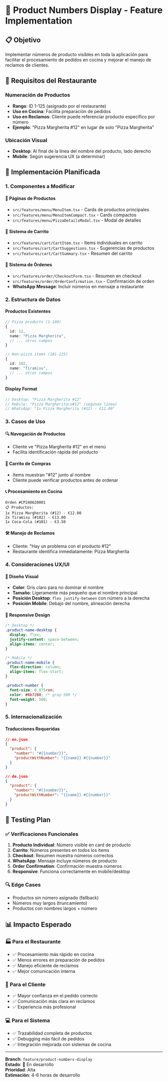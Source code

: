 # 🔢 Product Numbers Display - Feature Implementation

## 📋 Objetivo
Implementar números de producto visibles en toda la aplicación para facilitar el procesamiento de pedidos en cocina y mejorar el manejo de reclamos de clientes.

## 🎯 Requisitos del Restaurante

### **Numeración de Productos**
- **Rango**: ID 1-125 (asignado por el restaurante)
- **Uso en Cocina**: Facilita preparación de pedidos
- **Uso en Reclamos**: Cliente puede referenciar producto específico por número
- **Ejemplo**: "Pizza Margherita #12" en lugar de solo "Pizza Margherita"

### **Ubicación Visual**
- **Desktop**: Al final de la línea del nombre del producto, lado derecho
- **Mobile**: Según sugerencia UX (a determinar)

## 🚀 Implementación Planificada

### **1. Componentes a Modificar**

#### **📱 Páginas de Productos**
- `src/features/menu/MenuItem.tsx` - Cards de productos principales
- `src/features/menu/MenuItemCompact.tsx` - Cards compactos
- `src/features/menu/PizzaDetailsModal.tsx` - Modal de detalles

#### **🛒 Sistema de Carrito**
- `src/features/cart/CartItem.tsx` - Items individuales en carrito
- `src/features/cart/CartSuggestions.tsx` - Sugerencias de productos
- `src/features/cart/CartSummary.tsx` - Resumen del carrito

#### **📝 Sistema de Órdenes**
- `src/features/order/CheckoutForm.tsx` - Resumen en checkout
- `src/features/order/OrderConfirmation.tsx` - Confirmación de orden
- **WhatsApp Message**: Incluir números en mensaje a restaurante

### **2. Estructura de Datos**

#### **Productos Existentes**
```typescript
// Pizza products (1-100)
{
  id: 12,
  name: "Pizza Margherita",
  // ... otros campos
}

// Non-pizza items (101-125)  
{
  id: 102,
  name: "Tiramisu",
  // ... otros campos
}
```

#### **Display Format**
```typescript
// Desktop: "Pizza Margherita #12"
// Mobile: "Pizza Margherita\n#12" (segunda línea)
// WhatsApp: "1x Pizza Margherita (#12) - €12.00"
```

### **3. Casos de Uso**

#### **🔍 Navegación de Productos**
- Cliente ve "Pizza Margherita #12" en el menú
- Facilita identificación rápida del producto

#### **🛒 Carrito de Compras**
- Items muestran "#12" junto al nombre
- Cliente puede verificar productos antes de ordenar

#### **📞 Procesamiento en Cocina**
```
Orden #CP240620001
📋 Productos:
1x Pizza Margherita (#12) - €12.00
2x Tiramisu (#102) - €13.80
1x Coca-Cola (#101) - €3.50
```

#### **🛠️ Manejo de Reclamos**
- Cliente: "Hay un problema con el producto #12"
- Restaurante identifica inmediatamente: Pizza Margherita

### **4. Consideraciones UX/UI**

#### **🎨 Diseño Visual**
- **Color**: Gris claro para no dominar el nombre
- **Tamaño**: Ligeramente más pequeño que el nombre principal
- **Posición Desktop**: `flex justify-between` con número a la derecha
- **Posición Mobile**: Debajo del nombre, alineación derecha

#### **📱 Responsive Design**
```css
/* Desktop */
.product-name-desktop {
  display: flex;
  justify-content: space-between;
  align-items: center;
}

/* Mobile */
.product-name-mobile {
  flex-direction: column;
  align-items: flex-start;
}

.product-number {
  font-size: 0.875rem;
  color: #6b7280; /* gray-500 */
  font-weight: 500;
}
```

### **5. Internacionalización**

#### **Traducciones Requeridas**
```json
// en.json
{
  "product": {
    "number": "#{{number}}",
    "productWithNumber": "{{name}} #{{number}}"
  }
}

// de.json  
{
  "product": {
    "number": "#{{number}}",
    "productWithNumber": "{{name}} #{{number}}"
  }
}
```

## 🧪 Testing Plan

### **✅ Verificaciones Funcionales**
1. **Producto Individual**: Número visible en card de producto
2. **Carrito**: Números presentes en todos los items
3. **Checkout**: Resumen muestra números correctos
4. **WhatsApp**: Mensaje incluye números de producto
5. **Order Confirmation**: Confirmación muestra números
6. **Responsive**: Funciona correctamente en mobile/desktop

### **🔍 Edge Cases**
- Productos sin número asignado (fallback)
- Números muy largos (truncamiento)
- Productos con nombres largos + número

## 📊 Impacto Esperado

### **🏭 Para el Restaurante**
- ✅ Procesamiento más rápido en cocina
- ✅ Menos errores en preparación de pedidos
- ✅ Manejo eficiente de reclamos
- ✅ Mejor comunicación interna

### **👥 Para el Cliente**
- ✅ Mayor confianza en el pedido correcto
- ✅ Comunicación más clara en reclamos
- ✅ Experiencia más profesional

### **💻 Para el Sistema**
- ✅ Trazabilidad completa de productos
- ✅ Debugging más fácil de pedidos
- ✅ Integración mejorada con sistemas de cocina

---

**Branch**: `feature/product-numbers-display`  
**Estado**: 🚧 En desarrollo  
**Prioridad**: Alta  
**Estimación**: 4-6 horas de desarrollo

